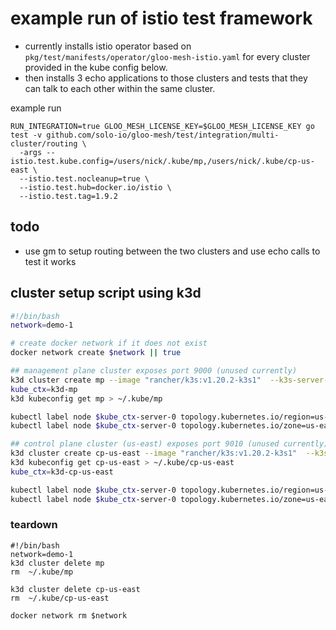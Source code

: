 # example run of istio test framework

* currently installs istio operator based on `pkg/test/manifests/operator/gloo-mesh-istio.yaml` for every cluster provided in the kube config below.
* then installs 3 echo applications to those clusters and tests that they can talk to each other within the same cluster.

example run
```shell
RUN_INTEGRATION=true GLOO_MESH_LICENSE_KEY=$GLOO_MESH_LICENSE_KEY go test -v github.com/solo-io/gloo-mesh/test/integration/multi-cluster/routing \
  -args --istio.test.kube.config=/users/nick/.kube/mp,/users/nick/.kube/cp-us-east \
  --istio.test.nocleanup=true \
  --istio.test.hub=docker.io/istio \
  --istio.test.tag=1.9.2
```

## todo
* use gm to setup routing between the two clusters and use echo calls to test it works

## cluster setup script using k3d
```sh
#!/bin/bash
network=demo-1

# create docker network if it does not exist
docker network create $network || true

## management plane cluster exposes port 9000 (unused currently)
k3d cluster create mp --image "rancher/k3s:v1.20.2-k3s1"  --k3s-server-arg "--disable=traefik" --network $network
kube_ctx=k3d-mp
k3d kubeconfig get mp > ~/.kube/mp

kubectl label node $kube_ctx-server-0 topology.kubernetes.io/region=us-east-1 --context $kube_ctx
kubectl label node $kube_ctx-server-0 topology.kubernetes.io/zone=us-east-1a --context $kube_ctx

## control plane cluster (us-east) exposes port 9010 (unused currently)
k3d cluster create cp-us-east --image "rancher/k3s:v1.20.2-k3s1"  --k3s-server-arg "--disable=traefik" --network $network
k3d kubeconfig get cp-us-east > ~/.kube/cp-us-east
kube_ctx=k3d-cp-us-east

kubectl label node $kube_ctx-server-0 topology.kubernetes.io/region=us-east-1 --context $kube_ctx
kubectl label node $kube_ctx-server-0 topology.kubernetes.io/zone=us-east-1a --context $kube_ctx

```

### teardown
```shell
#!/bin/bash
network=demo-1
k3d cluster delete mp
rm  ~/.kube/mp
  
k3d cluster delete cp-us-east
rm  ~/.kube/cp-us-east

docker network rm $network

```